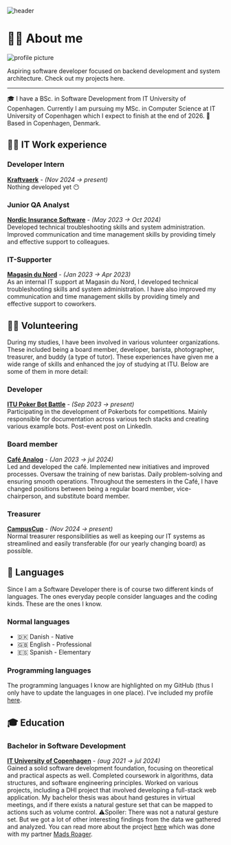 ![header](/images/snow/DSCF5108.jpg)

# 😶‍🌫️ About me

![profile picture](/images/profile_pic.jpg)

Aspiring software developer focused on backend development and system architecture.
Check out my projects here.

---

🎓 I have a BSc. in Software Development from IT University of Copenhagen. Currently I am pursuing my MSc. in Computer Science at IT University of Copenhagen which I expect to finish at the end of 2026.
📍Based in Copenhagen, Denmark.

## 👨‍💻 IT Work experience

### Developer Intern

**[Kraftvaerk](https://kraftvaerk.com)** - *(Nov 2024 → present)*\
Nothing developed yet 😶

### Junior QA Analyst

**[Nordic Insurance Software](https://nisportal.com/)** - *(May 2023 → Oct 2024)*\
Developed technical troubleshooting skills and system administration.
Improved communication and time management skills by providing timely and effective support to colleagues.

### IT-Supporter

**[Magasin du Nord](https://magasin.dk/)** - *(Jan 2023 → Apr 2023)*\
As an internal IT support at Magasin du Nord, I developed technical troubleshooting skills and system administration.
I have also improved my communication and time management skills by providing timely and effective support to coworkers.

## 🙋‍♂️ Volunteering

During my studies, I have been involved in various volunteer organizations. These included being a board member, developer, barista, photographer, treasurer, and buddy (a type of tutor). These experiences have given me a wide range of skills and enhanced the joy of studying at ITU.
Below are some of them in more detail:

### Developer

**[ITU Poker Bot Battle](https://pokerbot.dk)** - *(Sep 2023 → present)*\
Participating in the development of Pokerbots for competitions.
Mainly responsible for documentation across various tech stacks and creating various example bots.
Post-event post on LinkedIn.

### Board member

**[Café Analog](https://cafeanalog.dk)** - *(Jan 2023 → jul 2024)*\
Led and developed the café.
Implemented new initiatives and improved processes.
Oversaw the training of new baristas. Daily problem-solving and ensuring smooth operations.
Throughout the semesters in the Café, I have changed positions between being a regular board member, vice-chairperson, and substitute board member.

### Treasurer

**[CampusCup](https://campuscup.dk)** - *(Nov 2024 → present)*\
Normal treasurer responsibilities as well as keeping our IT systems as streamlined and easily transferable (for our yearly changing board) as possible.

## 💬 Languages

Since I am a Software Developer there is of course two different kinds of languages.
The ones everyday people consider languages and the coding kinds.
These are the ones I know.

### Normal languages

- 🇩🇰 Danish - Native
- 🇬🇧 English - Professional
- 🇪🇸 Spanish - Elementary

### Programming languages

The programming languages I know are highlighted on my GitHub (thus I only have to update the languages in one place). I've included my profile [here](https://github.com/lucasfth).

## 🎓 Education

### Bachelor in Software Development

**[IT University of Copenhagen](https://itu.dk/)** - *(aug 2021 → jul 2024)*\
Gained a solid software development foundation, focusing on theoretical and practical aspects as well.
Completed coursework in algorithms, data structures, and software engineering principles.
Worked on various projects, including a DHI project that involved developing a full-stack web application.
My bachelor thesis was about hand gestures in virtual meetings, and if there exists a natural gesture set that can be mapped to actions such as volume control. ⚠️Spoiler: There was not a natural gesture set.
But we got a lot of other interesting findings from the data we gathered and analyzed.
You can read more about the project [here](/projects/bachelor) which was done with my partner [Mads Roager](https://www.linkedin.com/in/mads-roager-97a46a231/).
